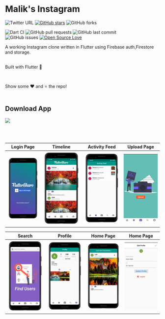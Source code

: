# Malik's Instagram 
![Twitter URL](https://img.shields.io/twitter/url?style=social&url=https://twitter.com/explore)
[![GitHub stars](https://img.shields.io/github/stars/AbdulMalikDev/FlutterShare?style=social)](https://github.com/login?return_to=%2FTheAlphamerc%flutter_wallet_app)
![GitHub forks](https://img.shields.io/github/forks/AbdulMalikDev/FlutterShare?style=social) 

![Dart CI](https://github.com/TheAlphamerc/flutter_twitter_clone/workflows/Dart%20CI/badge.svg) 
![GitHub pull requests](https://img.shields.io/github/issues-pr/AbdulMalikDev/FlutterShare) 
![GitHub last commit](https://img.shields.io/github/last-commit/AbdulMalikDev/FlutterShare)  
![GitHub issues](https://img.shields.io/github/issues-raw/AbdulMalikDev/FlutterShare)
[![Open Source Love](https://badges.frapsoft.com/os/v2/open-source.svg?v=103)](https://github.com/AbdulMalikDev/FlutterShare) 

A working Instagram clone written in Flutter using Firebase auth,Firestore and storage.
<br />
<br />

Built with Flutter 💙

<br />

Show some ❤️ and ⭐ the repo! 
<br />
<br />

## Download App
<a href="https://play.google.com/store/apps/details?id=com.malik.instagram"><img src="https://play.google.com/intl/en_us/badges/static/images/badges/en_badge_web_generic.png" width="200"></img></a>

<br />
<br />

Login Page               |  Timeline               | Activity Feed               |  Upload Page
:-------------------------:|:-------------------------:|:-------------------------:|:-------------------------:
![](https://github.com/AbdulMalikDev/FlutterShare/blob/master/1.png?raw=true)|![](https://github.com/AbdulMalikDev/FlutterShare/blob/master/2.png?raw=true)|![](https://github.com/AbdulMalikDev/FlutterShare/blob/master/3.png?raw=true)|![](https://github.com/AbdulMalikDev/FlutterShare/blob/master/4.jpg?raw=true)|

Search          |  Profile       |   Home Page               |  Home Page
:-------------------------:|:-------------------------:|:-------------------------:|:-------------------------:
![](https://github.com/AbdulMalikDev/FlutterShare/blob/master/5.png?raw=true)|![](https://github.com/AbdulMalikDev/FlutterShare/blob/master/6.png?raw=true)|![](https://github.com/AbdulMalikDev/FlutterShare/blob/master/8.png?raw=true)|![](https://github.com/AbdulMalikDev/FlutterShare/blob/master/9.jpg?raw=true)|
